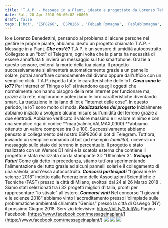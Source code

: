 ```yaml
---
title: 'T.A.P. - Message in a Plant, ideato e progettato da Lorenzo Tabarrini e Lorenzo Benedettini'
date: Sat, 28 Apr 2018 06:00:02 +0000
draft: false
tags: ['bot', 'ESP8266', 'ESP8266', 'FabLab Romagna', 'FablabRomagna', 'FAST', 'IoT', 'Maker Space Rimini', 'Milano', 'NY', 'pannello solare', 'piante', 'Telegram', 'valvola', 'Wemos']
---
```


Io e Lorenzo Benedettini, pensando al problema di alcune persone nel gestire le proprie piante, abbiamo ideato un progetto chiamato T.A.P. - Message in a Plant. **_Che cos'è?_** T.A.P. è un sensore di umidità autocostruito. Collegato a un "bot" di Telegram, ogni volta che la pianta ha necessità di essere annaffiata ti invierà un messaggio sul tuo smartphone. Grazie a questo sensore, eviterai la morte della tua pianta. Il progetto successivamente si alimenterà automaticamente grazie a un pannello solare, potrai annaffiare comodamente dal divano oppure dall'ufficio con un semplice click. T.A.P.    rispetta tutte le caratteristiche delle IoT. **_Cosa sono le IoT?_** Per internet of Things o IoT si intendono quegli oggetti che normalmente non hanno bisogno della rete internet per funzionare ma, grazie alla rete, migliorano e potenziano le loro caratteristiche diventando smart. La traduzione in italiano di Iot è “Internet delle cose”. In questo periodo, le IoT sono molto di moda. **_Realizzazione del progetto_** Inizialmente abbiamo iniziato a svolgere alcune misure sull'umidità del terreno grazie a due elettrodi. Abbiamo verificato il valore massimo e il valore minimo e con una semplice riga di codice **map(valmin,VALMAX,0,100)  **abbiamo ottenuto un valore compreso tra 0 e 100. Successivamente abbiamo pensato al collegamento del nostro ESP8266 al bot di Telegram. Tutt'ora, inviando un semplice comando al bot (ad esempio  _/umidita)_, riceverai un messaggio sullo stato del terreno in percentuale. Il progetto è stato realizzato con un Wemos D1 mini e la scatola esterna che contiene il progetto è stata realizzata con la stampante 3D "Ultimaker 3". **_Sviluppi Futuri_** Come già detto in precedenza, stiamo tutt'ora sperimentando l'alimentazione del tutto grazie ad alcuni pannelli solari e il collegamento di una valvola, anch'essa autocostruita. _**Concorsi partecipati**_ "I giovani e le scienze 2018" indetto dalla Federazione delle Associazioni Scientifiche e Tecniche (FAST) presso la città di Milano, svoltosi dal 24 al 26 Marzo 2018 . Siamo stati selezionati tra i 32 progetti migliori d'Italia, pronti per rappresentare "lo stivale" all'estero. _**Concorsi vinti**_ Nel concorso "I giovani e le scienze 2018" abbiamo vinto l'accreditamento presso l'olimpiade sulle problematiche ambientali chiamata "Genius" presso la città di Oswego (NY) il prossimo Giugno 2018. Servizio televisivo:  https://bit.ly/2JutjWs Pagina Facebook:  [https://www.facebook.com/messageinaplant/](https://www.facebook.com/messageinaplant/) [![](http://fablabromagna.org/blog/wp-content/uploads/2018/04/DSC_0159-300x199.jpg)](http://fablabromagna.org/blog/wp-content/uploads/2018/04/DSC_0159.jpg) [![](http://fablabromagna.org/blog/wp-content/uploads/2018/04/B-300x199.jpg)](http://fablabromagna.org/blog/wp-content/uploads/2018/04/B.jpg) [![](http://fablabromagna.org/blog/wp-content/uploads/2018/04/DSC_0323-199x300.jpg)](http://fablabromagna.org/blog/wp-content/uploads/2018/04/DSC_0323.jpg)